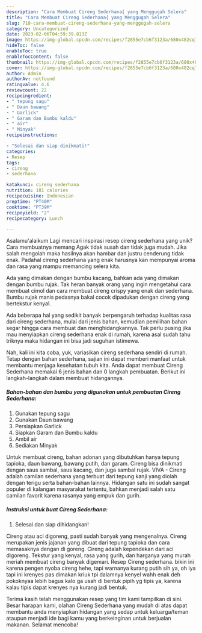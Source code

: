 ```yaml
---
description: "Cara Membuat Cireng Sederhana{ yang Menggugah Selera"
title: "Cara Membuat Cireng Sederhana{ yang Menggugah Selera"
slug: 710-cara-membuat-cireng-sederhana-yang-menggugah-selera
category: Uncategorized
date: 2023-02-06T04:59:39.813Z
image: https://img-global.cpcdn.com/recipes/f2855e7cb6f3123a/680x482cq70/cireng-sederhana-foto-resep-utama.jpg
hideToc: false
enableToc: true
enableTocContent: false
thumbnail: https://img-global.cpcdn.com/recipes/f2855e7cb6f3123a/680x482cq70/cireng-sederhana-foto-resep-utama.jpg
cover: https://img-global.cpcdn.com/recipes/f2855e7cb6f3123a/680x482cq70/cireng-sederhana-foto-resep-utama.jpg
author: Admin
authorAv: notfound
ratingvalue: 4.6
reviewcount: 22
recipeingredient:
- " tepung sagu"
- " Daun bawang"
- " Garlick"
- " Garam dan Bumbu kaldu"
- " air"
- " Minyak"
recipeinstructions:

- "Selesai dan siap dinikmati!"
categories:
- Resep
tags:
- cireng
- sederhana

katakunci: cireng sederhana 
nutrition: 181 calories
recipecuisine: Indonesian
preptime: "PT40M"
cooktime: "PT39M"
recipeyield: "2"
recipecategory: Lunch

---
```



Asalamu'alaikum Lagi mencari inspirasi resep cireng sederhana yang unik? Cara membuatnya memang Agak tidak susah dan tidak juga mudah. Jika salah mengolah maka hasilnya akan hambar dan justru cenderung tidak enak. Padahal cireng sederhana yang enak harusnya kan mempunyai aroma dan rasa yang mampu memancing selera kita.


Ada yang dimakan dengan bumbu kacang, bahkan ada yang dimakan dengan bumbu rujak. Tak heran banyak orang yang ingin mengetahui cara membuat cimol dan cara membuat cireng crispy yang enak dan sederhana. Bumbu rujak manis pedasnya bakal cocok dipadukan dengan cireng yang bertekstur kenyal.

Ada beberapa hal yang sedikit banyak berpengaruh terhadap kualitas rasa dari cireng sederhana, mulai dari jenis bahan, kemudian pemilihan bahan segar hingga cara membuat dan menghidangkannya. Tak perlu pusing jika mau menyiapkan cireng sederhana enak di rumah, karena asal sudah tahu triknya maka hidangan ini bisa jadi suguhan istimewa.


Nah, kali ini kita coba, yuk, variasikan cireng sederhana sendiri di rumah. Tetap dengan bahan sederhana, sajian ini dapat memberi manfaat untuk membantu menjaga kesehatan tubuh kita. Anda dapat membuat Cireng Sederhana memakai 6 jenis bahan dan 0 langkah pembuatan. Berikut ini langkah-langkah dalam membuat hidangannya.

<!--inarticleads1-->

##### Bahan-bahan dan bumbu yang digunakan untuk pembuatan Cireng Sederhana:

1. Gunakan  tepung sagu
1. Gunakan  Daun bawang
1. Persiapkan  Garlick
1. Siapkan  Garam dan Bumbu kaldu
1. Ambil  air
1. Sediakan  Minyak


Untuk membuat cireng, bahan adonan yang dibutuhkan hanya tepung tapioka, daun bawang, bawang putih, dan garam. Cireng bisa dinikmati dengan saus sambal, saus kacang, dan juga sambal rujak. VIVA - Cireng adalah camilan sederhana yang terbuat dari tepung kanji yang diolah dengan terigu serta bahan-bahan lainnya. Hidangan satu ini sudah sangat populer di kalangan masyarakat tertentu, bahkan menjadi salah satu camilan favorit karena rasanya yang empuk dan gurih. 

<!--inarticleads2-->

##### Instruksi untuk buat Cireng Sederhana:


1. Selesai dan siap dihidangkan!

Cireng atau aci digoreng, pasti sudah banyak yang mengenalnya. Cireng merupakan jenis jajanan yang dibuat dari tepung tapioka dan cara memasaknya dengan di goreng. Cireng adalah kependekan dari aci digoreng. Tekstur yang kenyal, rasa yang gurih, dan harganya yang murah meriah membuat cireng banyak digemari. Resep Cireng sederhana. bikin ini karena pengen nyoba cireng hehe, tapi warnanya kurang putih sih ya, oh iya tapi ini krenyes pas dimakan kriuk tpi dalamnya kenyel wahh enak deh pokoknyaa lebih bagus kalo ga usah di bentuk pipih yg tipis ya, karena kalau tipis dapat krenyes nya kurang jadi bentuk. 

Terima kasih telah menggunakan resep yang tim kami tampilkan di sini. Besar harapan kami, olahan Cireng Sederhana yang mudah di atas dapat membantu anda menyiapkan hidangan yang sedap untuk keluarga/teman ataupun menjadi ide bagi kamu yang berkeinginan untuk berjualan makanan. Selamat mencoba!
